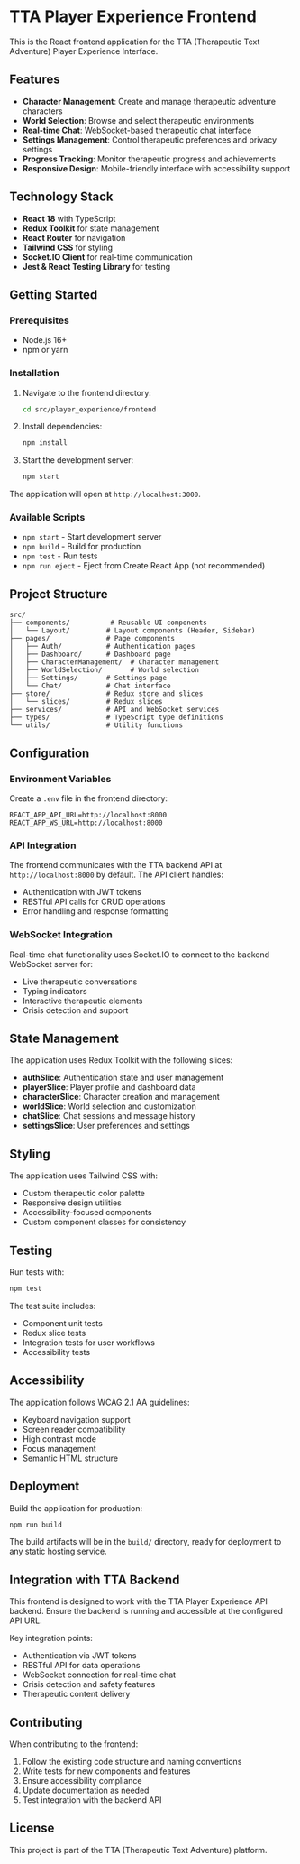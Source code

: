 # TTA Player Experience Frontend

This is the React frontend application for the TTA (Therapeutic Text Adventure) Player Experience Interface.

## Features

- **Character Management**: Create and manage therapeutic adventure characters
- **World Selection**: Browse and select therapeutic environments
- **Real-time Chat**: WebSocket-based therapeutic chat interface
- **Settings Management**: Control therapeutic preferences and privacy settings
- **Progress Tracking**: Monitor therapeutic progress and achievements
- **Responsive Design**: Mobile-friendly interface with accessibility support

## Technology Stack

- **React 18** with TypeScript
- **Redux Toolkit** for state management
- **React Router** for navigation
- **Tailwind CSS** for styling
- **Socket.IO Client** for real-time communication
- **Jest & React Testing Library** for testing

## Getting Started

### Prerequisites

- Node.js 16+ 
- npm or yarn

### Installation

1. Navigate to the frontend directory:
   ```bash
   cd src/player_experience/frontend
   ```

2. Install dependencies:
   ```bash
   npm install
   ```

3. Start the development server:
   ```bash
   npm start
   ```

The application will open at `http://localhost:3000`.

### Available Scripts

- `npm start` - Start development server
- `npm build` - Build for production
- `npm test` - Run tests
- `npm run eject` - Eject from Create React App (not recommended)

## Project Structure

```
src/
├── components/          # Reusable UI components
│   └── Layout/         # Layout components (Header, Sidebar)
├── pages/              # Page components
│   ├── Auth/           # Authentication pages
│   ├── Dashboard/      # Dashboard page
│   ├── CharacterManagement/  # Character management
│   ├── WorldSelection/       # World selection
│   ├── Settings/       # Settings page
│   └── Chat/           # Chat interface
├── store/              # Redux store and slices
│   └── slices/         # Redux slices
├── services/           # API and WebSocket services
├── types/              # TypeScript type definitions
└── utils/              # Utility functions
```

## Configuration

### Environment Variables

Create a `.env` file in the frontend directory:

```env
REACT_APP_API_URL=http://localhost:8000
REACT_APP_WS_URL=http://localhost:8000
```

### API Integration

The frontend communicates with the TTA backend API at `http://localhost:8000` by default. The API client handles:

- Authentication with JWT tokens
- RESTful API calls for CRUD operations
- Error handling and response formatting

### WebSocket Integration

Real-time chat functionality uses Socket.IO to connect to the backend WebSocket server for:

- Live therapeutic conversations
- Typing indicators
- Interactive therapeutic elements
- Crisis detection and support

## State Management

The application uses Redux Toolkit with the following slices:

- **authSlice**: Authentication state and user management
- **playerSlice**: Player profile and dashboard data
- **characterSlice**: Character creation and management
- **worldSlice**: World selection and customization
- **chatSlice**: Chat sessions and message history
- **settingsSlice**: User preferences and settings

## Styling

The application uses Tailwind CSS with:

- Custom therapeutic color palette
- Responsive design utilities
- Accessibility-focused components
- Custom component classes for consistency

## Testing

Run tests with:

```bash
npm test
```

The test suite includes:

- Component unit tests
- Redux slice tests
- Integration tests for user workflows
- Accessibility tests

## Accessibility

The application follows WCAG 2.1 AA guidelines:

- Keyboard navigation support
- Screen reader compatibility
- High contrast mode
- Focus management
- Semantic HTML structure

## Deployment

Build the application for production:

```bash
npm run build
```

The build artifacts will be in the `build/` directory, ready for deployment to any static hosting service.

## Integration with TTA Backend

This frontend is designed to work with the TTA Player Experience API backend. Ensure the backend is running and accessible at the configured API URL.

Key integration points:

- Authentication via JWT tokens
- RESTful API for data operations
- WebSocket connection for real-time chat
- Crisis detection and safety features
- Therapeutic content delivery

## Contributing

When contributing to the frontend:

1. Follow the existing code structure and naming conventions
2. Write tests for new components and features
3. Ensure accessibility compliance
4. Update documentation as needed
5. Test integration with the backend API

## License

This project is part of the TTA (Therapeutic Text Adventure) platform.
